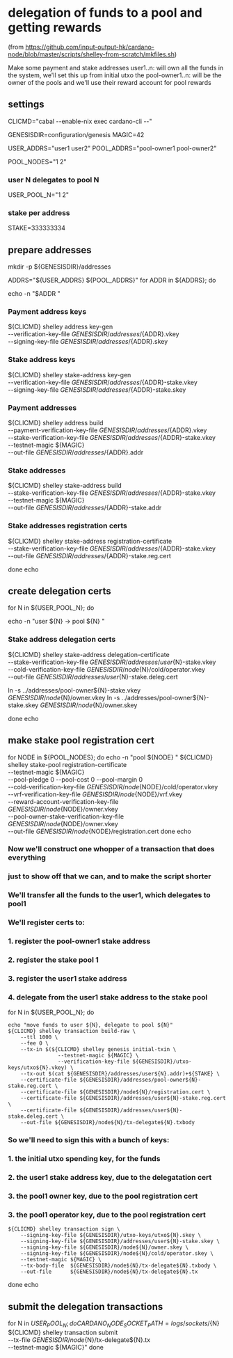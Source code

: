 
# delegation of funds to a pool and getting rewards

(from https://github.com/input-output-hk/cardano-node/blob/master/scripts/shelley-from-scratch/mkfiles.sh)


Make some payment and stake addresses
  user1..n:       will own all the funds in the system, we'll set this up from
                  initial utxo the
  pool-owner1..n: will be the owner of the pools and we'll use their reward
                  account for pool rewards

## settings
CLICMD="cabal --enable-nix exec cardano-cli --"

GENESISDIR=configuration/genesis
MAGIC=42

USER_ADDRS="user1 user2"
POOL_ADDRS="pool-owner1 pool-owner2"

POOL_NODES="1 2"

### user N delegates to pool N
USER_POOL_N="1 2"


### stake per address
STAKE=333333334


## prepare addresses

mkdir -p ${GENESISDIR}/addresses

ADDRS="${USER_ADDRS} ${POOL_ADDRS}"
for ADDR in ${ADDRS}; do

  echo -n "$ADDR "

  ### Payment address keys
  ${CLICMD} shelley address key-gen \
      --verification-key-file ${GENESISDIR}/addresses/${ADDR}.vkey \
      --signing-key-file      ${GENESISDIR}/addresses/${ADDR}.skey

  ### Stake address keys
  ${CLICMD} shelley stake-address key-gen \
      --verification-key-file ${GENESISDIR}/addresses/${ADDR}-stake.vkey \
      --signing-key-file      ${GENESISDIR}/addresses/${ADDR}-stake.skey

  ### Payment addresses
  ${CLICMD} shelley address build \
      --payment-verification-key-file ${GENESISDIR}/addresses/${ADDR}.vkey \
      --stake-verification-key-file ${GENESISDIR}/addresses/${ADDR}-stake.vkey \
      --testnet-magic ${MAGIC} \
      --out-file ${GENESISDIR}/addresses/${ADDR}.addr

  ### Stake addresses
  ${CLICMD} shelley stake-address build \
      --stake-verification-key-file ${GENESISDIR}/addresses/${ADDR}-stake.vkey \
      --testnet-magic ${MAGIC} \
      --out-file ${GENESISDIR}/addresses/${ADDR}-stake.addr

  ### Stake addresses registration certs
  ${CLICMD} shelley stake-address registration-certificate \
      --stake-verification-key-file ${GENESISDIR}/addresses/${ADDR}-stake.vkey \
      --out-file ${GENESISDIR}/addresses/${ADDR}-stake.reg.cert

done
echo

## create delegation certs

for N in ${USER_POOL_N}; do

  echo -n "user ${N} -> pool ${N}  "
  ### Stake address delegation certs
  ${CLICMD} shelley stake-address delegation-certificate \
      --stake-verification-key-file ${GENESISDIR}/addresses/user${N}-stake.vkey \
      --cold-verification-key-file  ${GENESISDIR}/node${N}/cold/operator.vkey \
      --out-file ${GENESISDIR}/addresses/user${N}-stake.deleg.cert

  ln -s ../addresses/pool-owner${N}-stake.vkey ${GENESISDIR}/node${N}/owner.vkey
  ln -s ../addresses/pool-owner${N}-stake.skey ${GENESISDIR}/node${N}/owner.skey

done
echo


## make stake pool registration cert

for NODE in ${POOL_NODES}; do
  echo -n "pool ${NODE}  "
  ${CLICMD} shelley stake-pool registration-certificate \
    --testnet-magic ${MAGIC} \
    --pool-pledge 0 --pool-cost 0 --pool-margin 0 \
    --cold-verification-key-file             ${GENESISDIR}/node${NODE}/cold/operator.vkey \
    --vrf-verification-key-file              ${GENESISDIR}/node${NODE}/vrf.vkey \
    --reward-account-verification-key-file   ${GENESISDIR}/node${NODE}/owner.vkey \
    --pool-owner-stake-verification-key-file ${GENESISDIR}/node${NODE}/owner.vkey \
    --out-file                               ${GENESISDIR}/node${NODE}/registration.cert
done
echo

### Now we'll construct one whopper of a transaction that does everything
### just to show off that we can, and to make the script shorter

### We'll transfer all the funds to the user1, which delegates to pool1
### We'll register certs to:
###  1. register the pool-owner1 stake address
###  2. register the stake pool 1
###  3. register the user1 stake address
###  4. delegate from the user1 stake address to the stake pool

for N in ${USER_POOL_N}; do

    echo "move funds to user ${N}, delegate to pool ${N}"
    ${CLICMD} shelley transaction build-raw \
        --ttl 1000 \
        --fee 0 \
        --tx-in $(${CLICMD} shelley genesis initial-txin \
                    --testnet-magic ${MAGIC} \
                    --verification-key-file ${GENESISDIR}/utxo-keys/utxo${N}.vkey) \
        --tx-out $(cat ${GENESISDIR}/addresses/user${N}.addr)+${STAKE} \
        --certificate-file ${GENESISDIR}/addresses/pool-owner${N}-stake.reg.cert \
        --certificate-file ${GENESISDIR}/node${N}/registration.cert \
        --certificate-file ${GENESISDIR}/addresses/user${N}-stake.reg.cert \
        --certificate-file ${GENESISDIR}/addresses/user${N}-stake.deleg.cert \
        --out-file ${GENESISDIR}/node${N}/tx-delegate${N}.txbody

### So we'll need to sign this with a bunch of keys:
### 1. the initial utxo spending key, for the funds
### 2. the user1 stake address key, due to the delegatation cert
### 3. the pool1 owner key, due to the pool registration cert
### 3. the pool1 operator key, due to the pool registration cert

    ${CLICMD} shelley transaction sign \
        --signing-key-file ${GENESISDIR}/utxo-keys/utxo${N}.skey \
        --signing-key-file ${GENESISDIR}/addresses/user${N}-stake.skey \
        --signing-key-file ${GENESISDIR}/node${N}/owner.skey \
        --signing-key-file ${GENESISDIR}/node${N}/cold/operator.skey \
        --testnet-magic ${MAGIC} \
        --tx-body-file  ${GENESISDIR}/node${N}/tx-delegate${N}.txbody \
        --out-file      ${GENESISDIR}/node${N}/tx-delegate${N}.tx

done
echo

## submit the delegation transactions

for N in ${USER_POOL_N}; do
    CARDANO_NODE_SOCKET_PATH=logs/sockets/${N} \
    ${CLICMD} shelley transaction submit \
                --tx-file ${GENESISDIR}/node${N}/tx-delegate${N}.tx \
                --testnet-magic ${MAGIC}"
done
